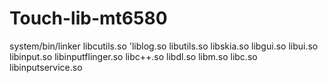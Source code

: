 # Touch-lib-mt6580
system/bin/linker
libcutils.so
'liblog.so
libutils.so
libskia.so
libgui.so
libui.so
libinput.so
libinputflinger.so
libc++.so
libdl.so
libm.so
libc.so
libinputservice.so
